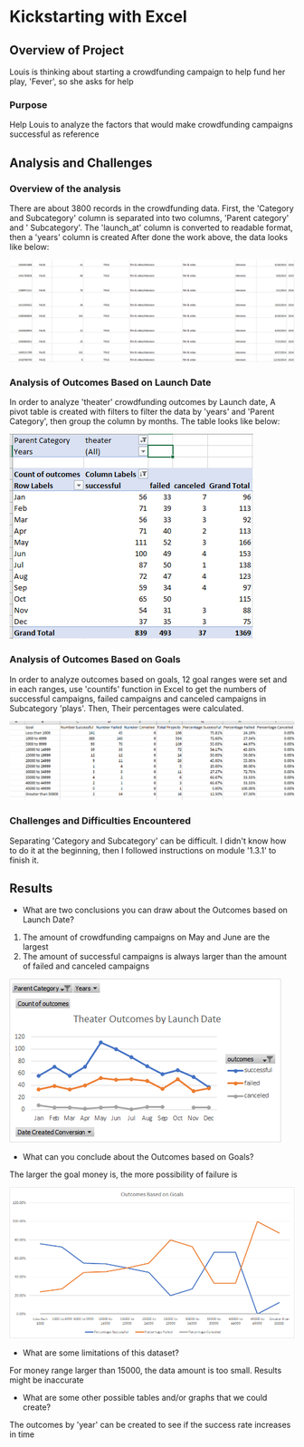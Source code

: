 # Kickstarting with Excel

## Overview of Project
Louis is thinking about starting a crowdfunding campaign to help fund her play, 'Fever', so she asks for help

### Purpose
Help Louis to analyze the factors that would make crowdfunding campaigns successful as reference


## Analysis and Challenges

### Overview of the analysis
There are about 3800 records in the crowdfunding data.
First, the 'Category and Subcategory' column is separated into two columns, 'Parent category' and ' Subcategory'.
The 'launch_at' column is converted to readable format, then a 'years' column is created
After done the work above, the data looks like below:

![data_overview](resources/screenshot1.png)

### Analysis of Outcomes Based on Launch Date

In order to analyze 'theater' crowdfunding outcomes by Launch date, A pivot table is created with filters to filter the data by 'years' and 'Parent Category', then group the column by months. The table looks like below:

![pivot table](resources/screenshot2.png)

### Analysis of Outcomes Based on Goals

In order to analyze outcomes based on goals, 12 goal ranges were set and in each ranges, use 'countifs' function in Excel to get the numbers of successful campaigns, failed campaigns and canceled campaigns in Subcategory 'plays'. Then, Their percentages were calculated.

![pivot table](resources/screenshot3.png)

### Challenges and Difficulties Encountered
Separating 'Category and Subcategory' can be difficult. I didn't know how to do it at the beginning, then I followed instructions on module '1.3.1' to finish it.


## Results

- What are two conclusions you can draw about the Outcomes based on Launch Date?

1. The amount of crowdfunding campaigns on May and June are the largest
2. The amount of successful campaigns is always larger than the amount of failed and canceled campaigns

![Outcomes Based on Launch Date](resources/Theater_Outcomes_vs_Launch.png)

- What can you conclude about the Outcomes based on Goals?

The larger the goal money is, the more possibility of failure is

![Outcomes Based on Goals](resources/Outcomes_vs_Goals.png)

- What are some limitations of this dataset?

For money range larger than 15000, the data amount is too small. Results might be inaccurate

- What are some other possible tables and/or graphs that we could create?

The outcomes by 'year' can be created to see if the success rate increases in time
